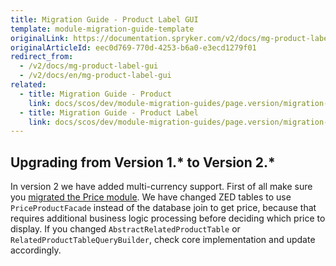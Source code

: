```yaml
---
title: Migration Guide - Product Label GUI
template: module-migration-guide-template
originalLink: https://documentation.spryker.com/v2/docs/mg-product-label-gui
originalArticleId: eec0d769-770d-4253-b6a0-e3ecd1279f01
redirect_from:
  - /v2/docs/mg-product-label-gui
  - /v2/docs/en/mg-product-label-gui
related:
  - title: Migration Guide - Product
    link: docs/scos/dev/module-migration-guides/page.version/migration-guide-product.html
  - title: Migration Guide - Product Label
    link: docs/scos/dev/module-migration-guides/page.version/migration-guide-productlabel.html
---
```


## Upgrading from Version 1.* to Version 2.*
In version 2 we have added multi-currency support. First of all make sure you [migrated the Price module](/docs/scos/dev/module-migration-guides/{{page.version}}/migration-guide-price.html). We have changed ZED tables to use `PriceProductFacade` instead of the database join to get price, because that requires additional business logic processing before deciding which price to display. If you changed `AbstractRelatedProductTable` or `RelatedProductTableQueryBuilder`, check core implementation and update accordingly.

<!--Last review date: Nov 23, 2017 by Aurimas Ličkus  -->
